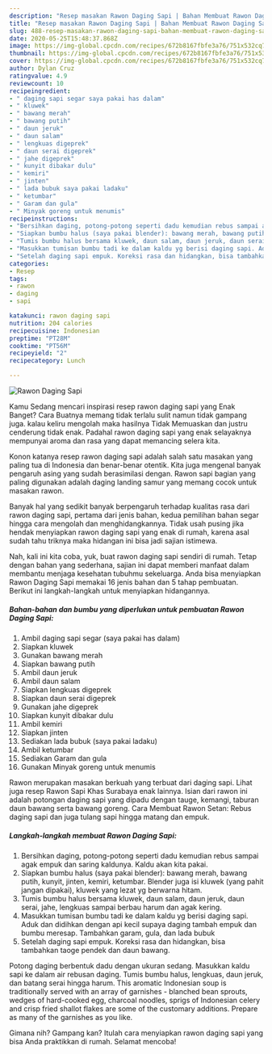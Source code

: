 ```yaml
---
description: "Resep masakan Rawon Daging Sapi | Bahan Membuat Rawon Daging Sapi Yang Enak Dan Mudah"
title: "Resep masakan Rawon Daging Sapi | Bahan Membuat Rawon Daging Sapi Yang Enak Dan Mudah"
slug: 488-resep-masakan-rawon-daging-sapi-bahan-membuat-rawon-daging-sapi-yang-enak-dan-mudah
date: 2020-05-25T15:48:37.868Z
image: https://img-global.cpcdn.com/recipes/672b8167fbfe3a76/751x532cq70/rawon-daging-sapi-foto-resep-utama.jpg
thumbnail: https://img-global.cpcdn.com/recipes/672b8167fbfe3a76/751x532cq70/rawon-daging-sapi-foto-resep-utama.jpg
cover: https://img-global.cpcdn.com/recipes/672b8167fbfe3a76/751x532cq70/rawon-daging-sapi-foto-resep-utama.jpg
author: Dylan Cruz
ratingvalue: 4.9
reviewcount: 10
recipeingredient:
- " daging sapi segar saya pakai has dalam"
- " kluwek"
- " bawang merah"
- " bawang putih"
- " daun jeruk"
- " daun salam"
- " lengkuas digeprek"
- " daun serai digeprek"
- " jahe digeprek"
- " kunyit dibakar dulu"
- " kemiri"
- " jinten"
- " lada bubuk saya pakai ladaku"
- " ketumbar"
- " Garam dan gula"
- " Minyak goreng untuk menumis"
recipeinstructions:
- "Bersihkan daging, potong-potong seperti dadu kemudian rebus sampai agak empuk dan saring kaldunya. Kaldu akan kita pakai."
- "Siapkan bumbu halus (saya pakai blender): bawang merah, bawang putih, kunyit, jinten, kemiri, ketumbar. Blender juga isi kluwek (yang pahit jangan dipakai), kluwek yang lezat yg berwarna hitam."
- "Tumis bumbu halus bersama kluwek, daun salam, daun jeruk, daun serai, jahe, lengkuas sampai berbau harum dan agak kering."
- "Masukkan tumisan bumbu tadi ke dalam kaldu yg berisi daging sapi. Aduk dan didihkan dengan api kecil supaya daging tambah empuk dan bumbu meresap. Tambahkan garam, gula, dan lada bubuk"
- "Setelah daging sapi empuk. Koreksi rasa dan hidangkan, bisa tambahkan taoge pendek dan daun bawang."
categories:
- Resep
tags:
- rawon
- daging
- sapi

katakunci: rawon daging sapi 
nutrition: 204 calories
recipecuisine: Indonesian
preptime: "PT28M"
cooktime: "PT56M"
recipeyield: "2"
recipecategory: Lunch

---
```



![Rawon Daging Sapi](https://img-global.cpcdn.com/recipes/672b8167fbfe3a76/751x532cq70/rawon-daging-sapi-foto-resep-utama.jpg)

Kamu Sedang mencari inspirasi resep rawon daging sapi yang Enak Banget? Cara Buatnya memang tidak terlalu sulit namun tidak gampang juga. kalau keliru mengolah maka hasilnya Tidak Memuaskan dan justru cenderung tidak enak. Padahal rawon daging sapi yang enak selayaknya mempunyai aroma dan rasa yang dapat memancing selera kita.

Konon katanya resep rawon daging sapi adalah salah satu masakan yang paling tua di Indonesia dan benar-benar otentik. Kita juga mengenal banyak pengaruh asing yang sudah berasimilasi dengan. Rawon sapi bagian yang paling digunakan adalah daging landing samur yang memang cocok untuk masakan rawon.

Banyak hal yang sedikit banyak berpengaruh terhadap kualitas rasa dari rawon daging sapi, pertama dari jenis bahan, kedua pemilihan bahan segar hingga cara mengolah dan menghidangkannya. Tidak usah pusing jika hendak menyiapkan rawon daging sapi yang enak di rumah, karena asal sudah tahu triknya maka hidangan ini bisa jadi sajian istimewa.


Nah, kali ini kita coba, yuk, buat rawon daging sapi sendiri di rumah. Tetap dengan bahan yang sederhana, sajian ini dapat memberi manfaat dalam membantu menjaga kesehatan tubuhmu sekeluarga. Anda bisa menyiapkan Rawon Daging Sapi memakai 16 jenis bahan dan 5 tahap pembuatan. Berikut ini langkah-langkah untuk menyiapkan hidangannya.

<!--inarticleads1-->

##### Bahan-bahan dan bumbu yang diperlukan untuk pembuatan Rawon Daging Sapi:

1. Ambil  daging sapi segar (saya pakai has dalam)
1. Siapkan  kluwek
1. Gunakan  bawang merah
1. Siapkan  bawang putih
1. Ambil  daun jeruk
1. Ambil  daun salam
1. Siapkan  lengkuas digeprek
1. Siapkan  daun serai digeprek
1. Gunakan  jahe digeprek
1. Siapkan  kunyit dibakar dulu
1. Ambil  kemiri
1. Siapkan  jinten
1. Sediakan  lada bubuk (saya pakai ladaku)
1. Ambil  ketumbar
1. Sediakan  Garam dan gula
1. Gunakan  Minyak goreng untuk menumis


Rawon merupakan masakan berkuah yang terbuat dari daging sapi. Lihat juga resep Rawon Sapi Khas Surabaya enak lainnya. Isian dari rawon ini adalah potongan daging sapi yang dipadu dengan tauge, kemangi, taburan daun bawang serta bawang goreng. Cara Membuat Rawon Setan: Rebus daging sapi dan juga tulang sapi hingga matang dan empuk. 

<!--inarticleads2-->

##### Langkah-langkah membuat Rawon Daging Sapi:

1. Bersihkan daging, potong-potong seperti dadu kemudian rebus sampai agak empuk dan saring kaldunya. Kaldu akan kita pakai.
1. Siapkan bumbu halus (saya pakai blender): bawang merah, bawang putih, kunyit, jinten, kemiri, ketumbar. Blender juga isi kluwek (yang pahit jangan dipakai), kluwek yang lezat yg berwarna hitam.
1. Tumis bumbu halus bersama kluwek, daun salam, daun jeruk, daun serai, jahe, lengkuas sampai berbau harum dan agak kering.
1. Masukkan tumisan bumbu tadi ke dalam kaldu yg berisi daging sapi. Aduk dan didihkan dengan api kecil supaya daging tambah empuk dan bumbu meresap. Tambahkan garam, gula, dan lada bubuk
1. Setelah daging sapi empuk. Koreksi rasa dan hidangkan, bisa tambahkan taoge pendek dan daun bawang.


Potong daging berbentuk dadu dengan ukuran sedang. Masukkan kaldu sapi ke dalam air rebusan daging. Tumis bumbu halus, lengkuas, daun jeruk, dan batang serai hingga harum. This aromatic Indonesian soup is traditionally served with an array of garnishes - blanched bean sprouts, wedges of hard-cooked egg, charcoal noodles, sprigs of Indonesian celery and crisp fried shallot flakes are some of the customary additions. Prepare as many of the garnishes as you like. 

Gimana nih? Gampang kan? Itulah cara menyiapkan rawon daging sapi yang bisa Anda praktikkan di rumah. Selamat mencoba!
